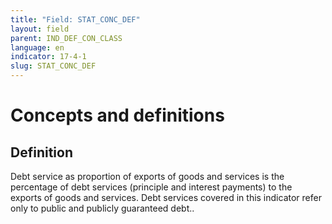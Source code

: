 ```yaml
---
title: "Field: STAT_CONC_DEF"
layout: field
parent: IND_DEF_CON_CLASS
language: en
indicator: 17-4-1
slug: STAT_CONC_DEF
---
```

# Concepts and definitions

## Definition

Debt service as proportion of exports of goods and services is the percentage of debt services (principle and interest payments) to the exports of goods and services. Debt services covered in this indicator refer only to public and publicly guaranteed debt..
